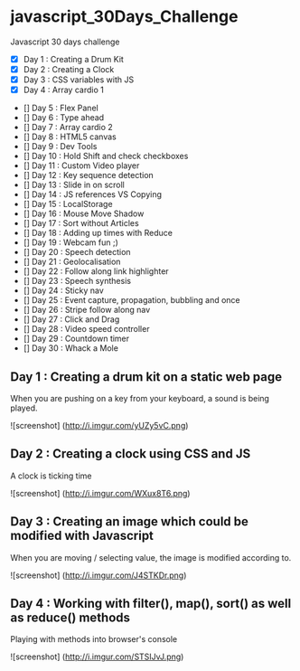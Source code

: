 # javascript_30Days_Challenge
Javascript 30 days challenge 

- [x] Day 1 : Creating a Drum Kit
- [x] Day 2 : Creating a Clock
- [x] Day 3 : CSS variables with JS
- [x] Day 4 : Array cardio 1
- [] Day 5 : Flex Panel
- [] Day 6 : Type ahead
- [] Day 7 : Array cardio 2
- [] Day 8 : HTML5 canvas
- [] Day 9 : Dev Tools
- [] Day 10 : Hold Shift and check checkboxes
- [] Day 11 : Custom Video player
- [] Day 12 : Key sequence detection
- [] Day 13 : Slide in on scroll
- [] Day 14 : JS references VS Copying
- [] Day 15 : LocalStorage
- [] Day 16 : Mouse Move Shadow
- [] Day 17 : Sort without Articles  
- [] Day 18 : Adding up times with Reduce
- [] Day 19 : Webcam fun ;)
- [] Day 20 : Speech detection
- [] Day 21 : Geolocalisation
- [] Day 22 : Follow along link highlighter
- [] Day 23 : Speech synthesis
- [] Day 24 : Sticky nav
- [] Day 25 : Event capture, propagation, bubbling and once
- [] Day 26 : Stripe follow along nav
- [] Day 27 : Click and Drag
- [] Day 28 : Video speed controller
- [] Day 29 : Countdown timer
- [] Day 30 : Whack a Mole 

## Day 1 : Creating a drum kit on a static web page
When you are pushing on a key from your keyboard, a sound is being played.

![screenshot]
(http://i.imgur.com/yUZy5vC.png)

## Day 2 : Creating a clock using CSS and JS
A clock is ticking time 

![screenshot]
(http://i.imgur.com/WXux8T6.png)

## Day 3 : Creating an image which could be modified with Javascript
When you are moving / selecting value, the image is modified according to.

![screenshot]
(http://i.imgur.com/J4STKDr.png)

## Day 4 : Working with filter(), map(), sort() as well as reduce() methods
Playing with methods into browser's console

![screenshot]
(http://i.imgur.com/STSIJvJ.png)
